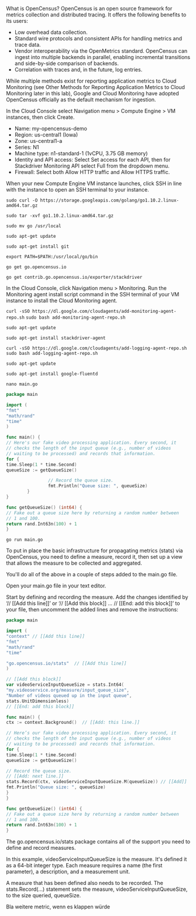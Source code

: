What is OpenCensus?
OpenCensus is an open source framework for metrics collection and distributed tracing. It offers the following benefits to its users:

* Low overhead data collection.
* Standard wire protocols and consistent APIs for handling metrics and trace data.
* Vendor interoperability via the OpenMetrics standard. OpenCensus can ingest into multiple backends in parallel, enabling incremental transitions and side-by-side comparison of backends.
* Correlation with traces and, in the future, log entries.

While multiple methods exist for reporting application metrics to Cloud Monitoring (see Other Methods for Reporting Application Metrics to Cloud Monitoring later in this lab), Google and Cloud Monitoring have adopted OpenCensus officially as the default mechanism for ingestion.

In the Cloud Console select Navigation menu > Compute Engine > VM instances, then click Create.
* Name: my-opencensus-demo
* Region: us-central1 (Iowa)
* Zone: us-central1-a
* Series: N1
* Machine type: n1-standard-1 (1vCPU, 3.75 GB memory)
* Identity and API access: Select Set access for each API, then for Stackdriver Monitoring API select Full from the dropdown menu.
* Firewall: Select both Allow HTTP traffic and Allow HTTPS traffic.

When your new Compute Engine VM instance launches, click SSH in line with the instance to open an SSH terminal to your instance.

`sudo curl -O https://storage.googleapis.com/golang/go1.10.2.linux-amd64.tar.gz`

`sudo tar -xvf go1.10.2.linux-amd64.tar.gz`

`sudo mv go /usr/local`

`sudo apt-get update`

`sudo apt-get install git`

`export PATH=$PATH:/usr/local/go/bin`

`go get go.opencensus.io`

`go get contrib.go.opencensus.io/exporter/stackdriver`

In the Cloud Console, click Navigation menu > Monitoring.
Run the Monitoring agent install script command in the SSH terminal of your VM instance to install the Cloud Monitoring agent.

`curl -sSO https://dl.google.com/cloudagents/add-monitoring-agent-repo.sh`
`sudo bash add-monitoring-agent-repo.sh`

`sudo apt-get update`

`sudo apt-get install stackdriver-agent`

`curl -sSO https://dl.google.com/cloudagents/add-logging-agent-repo.sh`
`sudo bash add-logging-agent-repo.sh`

`sudo apt-get update`

`sudo apt-get install google-fluentd`

`nano main.go`

```go
package main

import (
"fmt"
"math/rand"
"time"
)

func main() {
// Here's our fake video processing application. Every second, it
// checks the length of the input queue (e.g., number of videos
// waiting to be processed) and records that information.
for {
time.Sleep(1 * time.Second)
queueSize := getQueueSize()

                // Record the queue size.
                fmt.Println("Queue size: ", queueSize)
        }
}

func getQueueSize() (int64) {
// Fake out a queue size here by returning a random number between
// 1 and 100.
return rand.Int63n(100) + 1
}
```

`go run main.go`

To put in place the basic infrastructure for propagating metrics (stats) via OpenCensus, you need to define a measure, record it, then set up a view that allows the measure to be collected and aggregated.

You'll do all of the above in a couple of steps added to the main.go file.

Open your main.go file in your text editor.

Start by defining and recording the measure. Add the changes identified by ‘// [[Add this line]]’ or ‘// [[Add this block]] … // [[End: add this block]]’ to your file, then uncomment the added lines and remove the instructions:

```go
package main

import (
"context" // [[Add this line]]
"fmt"
"math/rand"
"time"

"go.opencensus.io/stats"  // [[Add this line]]
)

// [[Add this block]]
var videoServiceInputQueueSize = stats.Int64(
"my.videoservice.org/measure/input_queue_size",
"Number of videos queued up in the input queue",
stats.UnitDimensionless)
// [[End: add this block]]

func main() {
ctx := context.Background()  // [[Add: this line.]]

// Here’s our fake video processing application. Every second, it
// checks the length of the input queue (e.g., number of videos
// waiting to be processed) and records that information.
for {
time.Sleep(1 * time.Second)
queueSize := getQueueSize()

// Record the queue size.
// [[Add: next line.]]
stats.Record(ctx, videoServiceInputQueueSize.M(queueSize)) // [[Add]]
fmt.Println("Queue size: ", queueSize)
}
}

func getQueueSize() (int64) {
// Fake out a queue size here by returning a random number between
// 1 and 100.
return rand.Int63n(100) + 1
}
```

The go.opencensus.io/stats package contains all of the support you need to define and record measures.

In this example, videoServiceInputQueueSize is the measure. It's defined it as a 64-bit integer type. Each measure requires a name (the first parameter), a description, and a measurement unit.

A measure that has been defined also needs to be recorded. The stats.Record(...) statement sets the measure, videoServiceInputQueueSize, to the size queried, queueSize.

Bla weitere metric, wenn es klappen würde
